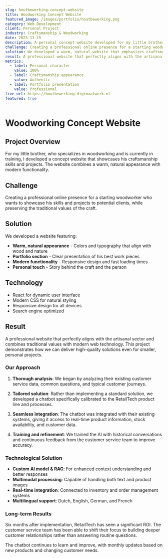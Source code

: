 ```yaml
---
slug: houtbewerking-concept-website
title: Woodworking Concept Website
featured_image: /images/portfolio/houtbewerking.png
category: Web Development
client: Personal Project
industry: Craftsmanship & Woodworking
date: 2023-11-15
description: A personal concept website developed for my little brother who is training to become a woodworker, focusing on craftsmanship quality and natural appearance.
challenge: Creating a professional online presence for a starting woodworker who wants to showcase his skills and projects to potential clients.
solution: We developed a warm, natural website that emphasizes craftsmanship quality with a portfolio section for his best work pieces and modern web technology.
result: A professional website that perfectly aligns with the artisanal sector and combines traditional values with modern functionality.
metrics:
  - label: Personal character
    value: 100%
  - label: Craftsmanship appearance
    value: Authentic
  - label: Portfolio presentation
    value: Professional
live_url: https://houtbewerking.digimaatwerk.nl
featured: true
---
```


# Woodworking Concept Website

## Project Overview

For my little brother, who specializes in woodworking and is currently in training, I developed a concept website that showcases his craftsmanship skills and projects. The website combines a warm, natural appearance with modern functionality.

## Challenge

Creating a professional online presence for a starting woodworker who wants to showcase his skills and projects to potential clients, while preserving the traditional values of the craft.

## Solution

We developed a website featuring:
- **Warm, natural appearance** - Colors and typography that align with wood and nature
- **Portfolio section** - Clear presentation of his best work pieces
- **Modern functionality** - Responsive design and fast loading times
- **Personal touch** - Story behind the craft and the person

## Technology

- React for dynamic user interface
- Modern CSS for natural styling
- Responsive design for all devices
- Search engine optimized

## Result

A professional website that perfectly aligns with the artisanal sector and combines traditional values with modern web technology. This project demonstrates how we can deliver high-quality solutions even for smaller, personal projects.

### Our Approach

1. **Thorough analysis**: We began by analyzing their existing customer service data, common questions, and typical customer journeys.

2. **Tailored solution**: Rather than implementing a standard solution, we developed a chatbot specifically calibrated to the RetailTech product line and processes.

3. **Seamless integration**: The chatbot was integrated with their existing systems, giving it access to real-time product information, stock availability, and customer data.

4. **Training and refinement**: We trained the AI with historical conversations and continuous feedback from the customer service team to improve accuracy.

### Technological Solution

- **Custom AI model & RAG**: For enhanced context understanding and better responses
- **Multimodal processing**: Capable of handling both text and product images
- **Real-time integration**: Connected to inventory and order management systems
- **Multilingual support**: Dutch, English, German, and French

### Long-term Results

Six months after implementation, RetailTech has seen a significant ROI. The customer service team has been able to shift their focus to building deeper customer relationships rather than answering routine questions.

The chatbot continues to learn and improve, with monthly updates based on new products and changing customer needs.